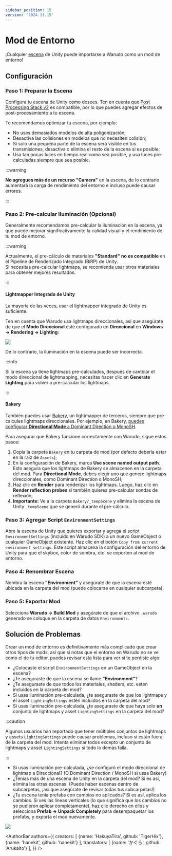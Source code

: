 ```yaml
---
sidebar_position: 15
version: "2024.11.15"
---
```


# Mod de Entorno

¡Cualquier [escena](https://docs.unity3d.com/Manual/CreatingScenes.html) de Unity puede importarse a Warudo como un mod de entorno!

## Configuración

### Paso 1: Preparar la Escena

Configura tu escena de Unity como desees. Ten en cuenta que [Post Processing Stack v2](https://docs.unity3d.com/Packages/com.unity.postprocessing@3.3/manual/index.html) es compatible, por lo que puedes agregar efectos de post-procesamiento a tu escena.

Te recomendamos optimizar tu escena, por ejemplo:

* No uses demasiados modelos de alta poligonización;
* Desactiva las colisiones en modelos que no necesiten colisión;
* Si solo una pequeña parte de la escena será visible en tus transmisiones, desactiva o elimina el resto de la escena si es posible;
* Usa tan pocas luces en tiempo real como sea posible, y usa luces pre-calculadas siempre que sea posible.

:::warning

**No agregues más de un recurso "Camera"** en la escena, de lo contrario aumentará la carga de rendimiento del entorno e incluso puede causar errores.

:::

### Paso 2: Pre-calcular Iluminación (Opcional)

Generalmente recomendamos pre-calcular la iluminación en la escena, ya que puede mejorar significativamente la calidad visual y el rendimiento de tu mod de entorno.

:::warning

Actualmente, el pre-cálculo de materiales **"Standard"** **no es compatible** en el Pipeline de Renderizado Integrado (BiRP) de Unity.  
Si necesitas pre-calcular lightmaps, se recomienda usar otros materiales para obtener mejores resultados.

:::

#### Lightmapper Integrado de Unity

La mayoría de las veces, usar el lightmapper integrado de Unity es suficiente.

Ten en cuenta que Warudo usa lightmaps direccionales, así que asegúrate de que el **Modo Direccional** esté configurado en **Direccional** en **Windows → Rendering → Lighting**:

![](/doc-img/en-environment-mod-1.webp)

De lo contrario, la iluminación en la escena puede ser incorrecta.

:::info

Si la escena ya tiene lightmaps pre-calculados, después de cambiar el modo direccional de lightmapping, necesitas hacer clic en **Generate Lighting** para volver a pre-calcular los lightmaps.

:::

#### Bakery

También puedes usar [Bakery](https://assetstore.unity.com/packages/tools/level-design/bakery-gpu-lightmapper-122218), un lightmapper de terceros, siempre que pre-calcules lightmaps direccionales. Por ejemplo, en Bakery, [puedes configurar **Directional Mode** a Dominant Direction o MonoSH](https://geom.io/bakery/wiki/index.php?title=Manual#Directional\_mode).

Para asegurar que Bakery funcione correctamente con Warudo, sigue estos pasos:

1. Copia la carpeta `Bakery` en tu carpeta de mod (por defecto debería estar en la raíz de `Assets`);
2. En la configuración de Bakery, marca **Use scene named output path**. Esto asegura que los lightmaps de Bakery se almacenen en la carpeta del mod. Para **Directional Mode**, debes elegir uno que genere lightmaps direccionales, como Dominant Direction o MonoSH;
3. Haz clic en **Render** para renderizar los lightmaps. Luego, haz clic en **Render reflection probes** si también quieres pre-calcular sondas de reflexión;
4. **Importante:** Ve a la carpeta `Bakery/_tempScene` y elimina la escena de Unity `_tempScene` que se generó durante el pre-cálculo.

### Paso 3: Agregar Script `EnvironmentSettings`

Abre la escena de Unity que quieres exportar y agrega el script `EnvironmentSettings` (incluido en Warudo SDK) a un nuevo GameObject o cualquier GameObject existente. Haz clic en el botón `Copy from current environment settings`. Este script almacena la configuración del entorno de Unity para que el skybox, color de sombra, etc. se exporten al mod de entorno.

### Paso 4: Renombrar Escena

Nombra la escena **"Environment"** y asegúrate de que la escena esté ubicada en la carpeta del mod (puede colocarse en cualquier subcarpeta).

### Paso 5: Exportar Mod

Selecciona **Warudo → Build Mod** y asegúrate de que el archivo `.warudo` generado se coloque en la carpeta de datos `Environments`.

## Solución de Problemas

Crear un mod de entorno es definitivamente más complicado que crear otros tipos de mods, así que si notas que el entorno en Warudo no se ve como el de tu editor, puedes revisar esta lista para ver si te perdiste algo:

* ¿Colocaste el script `EnvironmentSettings` en un GameObject en la escena?
* ¿Te aseguraste de que la escena se llame **"Environment"**?
* ¿Te aseguraste de que todos los materiales, shaders, etc. estén incluidos en la carpeta del mod?
* Si usas iluminación pre-calculada, ¿te aseguraste de que los lightmaps y el asset `LightingSettings` estén incluidos en la carpeta del mod?
* Si usas iluminación pre-calculada, ¿te aseguraste de que haya solo **un** conjunto de lightmaps y asset `LightingSettings` en la carpeta del mod?

:::caution

Algunos usuarios han reportado que tener múltiples conjuntos de lightmaps y assets `LightingSettings` puede causar problemas, incluso si están fuera de la carpeta del mod. Intenta eliminar todos excepto un conjunto de lightmaps y asset `LightingSettings` si todo lo demás falla.

:::

* Si usas iluminación pre-calculada, ¿se configuró el modo direccional de lightmap a Direccional? (O Dominant Direction / MonoSH si usas Bakery)
* ¿Tenías más de una escena de Unity en la carpeta del mod? Si es así, elimina las otras escenas. (Puede haber escenas dentro de subcarpetas, ¡así que asegúrate de revisar todas tus subcarpetas!)
* ¿Tu escena tenía prefabs con cambios no aplicados? Si es así, aplica los cambios. Si ves las líneas verticales (lo que significa que los cambios no se pudieron aplicar completamente), haz clic derecho en ellos y selecciona **Prefab → Unpack Completely** para desempaquetar los prefabs, y exporta el mod nuevamente.

![](/doc-img/en-environment-mod-2.webp)

<AuthorBar authors={{
  creators: [
    {name: 'HakuyaTira', github: 'TigerHix'},
    {name: 'hanekit', github: 'hanekit'}
  ],  translators: [
    {name: 'かぐら', github: 'Arukaito'}
  ],
}} />

